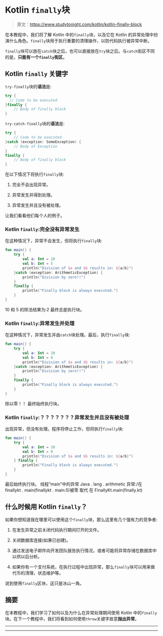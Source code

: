 # Kotlin `finally`块

> 原文：<https://www.studytonight.com/kotlin/kotlin-finally-block>

在本教程中，我们将了解 Kotlin 中的`finally`块，以及它在 Kotlin 的异常处理中扮演什么角色。`finally`块用于执行重要的清理操作，以防代码执行被异常中断。

`finally`块可以放在`catch`块之后，也可以直接放在`try`块之后。与`catch`街区不同的是，**只能有一个`finally`街区**。

## Kotlin `finally` 关键字

`try-finally`块的**语法**是:

```kt
try {
  // Code to be executed  
}finally {
    // Body of finally block
}
```

`try-catch-finally`块的**语法**是:

```kt
try {
    // Code to be executed
}catch (exception: SomeException) {
    // Body of Exception
}
finally { 
    // Body of finally block
}
```

在以下情况下将执行`finally`块:

1.  完全不会出现异常。

2.  异常发生并得到处理。

3.  异常发生并且没有被处理。

让我们看看他们每个人的例子。

### Kotlin `finally`:完全没有异常发生

在这种情况下，异常不会发生，但将执行`finally`块:

```kt
fun main() {
    try {
        val a: Int = 10
        val b: Int = 5
        println("Division of $a and $b results in: ${a/b}")
    }catch (exception: ArithmeticException) {
        println("Division by zero!!")
    }
    finally {
        println("Finally block is always executed.")
    }
}
```

10 和 5 的除法结果为:2
最终总是执行块。

### Kotlin `finally`:异常发生并处理

在这种情况下，异常发生并由`catch`块处理。最后，执行`finally`块:

```kt
fun main() {
    try {
        val a: Int = 10
        val b: Int = 0
        println("Division of $a and $b results in: ${a/b}")
    }catch (exception: ArithmeticException) {
        println("Division by zero!!")
    }
    finally {
        println("Finally block is always executed.")
    }
}
```

除以零！！
最终始终执行块。

### Kotlin `finally`:？？？？？？？异常发生并且没有被处理

出现异常，但没有处理。程序将停止工作，但将执行`finally`块:

```kt
fun main() {
    try {
        val a: Int = 10
        val b: Int = 0
        println("Division of $a and $b results in: ${a/b}")
    } finally {
        println("Finally block is always executed.")
    }
}
```

最后始终执行块。
线程“main”中的异常 Java . lang . arithmetic 异常:/在 finallykt . main(finallykt . main:5)被零
取代
在 FinallyKt.main(finally.kt)

## 什么时候用 Kotlin `finally`？

如果你想知道我在哪里可以使用这个`finally`块，那么这里有几个强有力的竞争者:

1.  在发生异常之前关闭代码执行期间打开的文件。

2.  关闭数据库连接(如果已创建)。

3.  通过发送电子邮件向开发团队报告执行情况，或者可能将异常存储在数据库中以供以后分析。

4.  如果你有一个支付系统，在执行过程中出现异常，那么`finally`块可以用来做代币的清理，状态维护等。

说到使用`finally`区块，这只是冰山一角。

## 摘要

在本教程中，我们学习了如何以及为什么在异常处理期间使用 Kotlin 中的`finally`块。在下一个教程中，我们将看到如何使用`throw`关键字故意**抛出异常**。

* * *

* * *